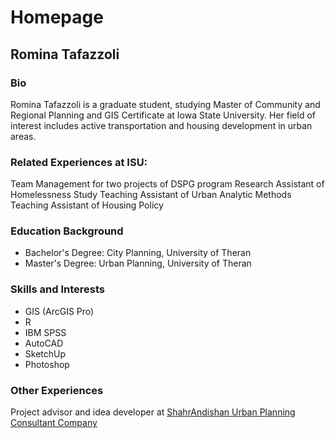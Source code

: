 # Homepage

## **Romina Tafazzoli**

### **Bio**

Romina Tafazzoli is a graduate student, studying Master of Community and Regional Planning and GIS Certificate at Iowa State University. Her field of interest includes active transportation and housing development in urban areas.

### **Related Experiences at ISU:**
Team Management for two projects of DSPG program
Research Assistant of Homelessness Study
Teaching Assistant of Urban Analytic Methods
Teaching Assistant of Housing Policy

### **Education Background**
- Bachelor's Degree: City Planning, University of Theran
- Master's Degree: Urban Planning, University of Theran

### **Skills and Interests**
- GIS (ArcGIS Pro)
- R
- IBM SPSS
- AutoCAD
- SketchUp
- Photoshop
### **Other Experiences**
Project advisor and idea developer at [ShahrAndishan Urban Planning Consultant Company](https://shahrandishan.ir/)
